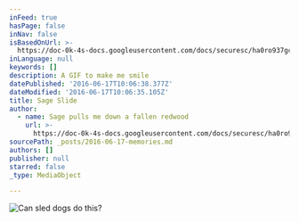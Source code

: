```yaml
---
inFeed: true
hasPage: false
inNav: false
isBasedOnUrl: >-
  https://doc-0k-4s-docs.googleusercontent.com/docs/securesc/ha0ro937gcuc7l7deffksulhg5h7mbp1/arifirqffb84la887vkd7joerq4m0918/1466150400000/05300485365296696203/*/0B4bm__HvY9G3SF91U2M4R1RkSEU?e=download
inLanguage: null
keywords: []
description: A GIF to make me smile
datePublished: '2016-06-17T10:06:38.377Z'
dateModified: '2016-06-17T10:06:35.105Z'
title: Sage Slide
author:
  - name: Sage pulls me down a fallen redwood
    url: >-
      https://doc-0k-4s-docs.googleusercontent.com/docs/securesc/ha0ro937gcuc7l7deffksulhg5h7mbp1/arifirqffb84la887vkd7joerq4m0918/1466150400000/05300485365296696203/*/0B4bm__HvY9G3SF91U2M4R1RkSEU?e=download
sourcePath: _posts/2016-06-17-memories.md
authors: []
publisher: null
starred: false
_type: MediaObject

---
```

![Can sled dogs do this?](https://the-grid-user-content.s3-us-west-2.amazonaws.com/1e56ba25-e45c-4572-a0ce-5467e9463cad.jpg)